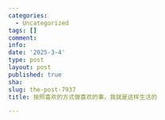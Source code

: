 ```yaml
---
categories:
  - Uncategorized
tags: []
comment: 
info: 
date: '2025-3-4'
type: post
layout: post
published: true
sha: 
slug: the-post-7937
title: 按照喜欢的方式做喜欢的事，我就是这样生活的

---
```

